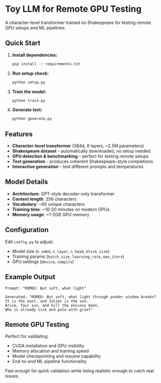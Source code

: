 # Toy LLM for Remote GPU Testing

A character-level transformer trained on Shakespeare for testing remote GPU setups and ML pipelines.

## Quick Start

1. **Install dependencies:**
   ```bash
   pip install -r requirements.txt
   ```

2. **Run setup check:**
   ```bash
   python setup.py
   ```

3. **Train the model:**
   ```bash
   python train.py
   ```

4. **Generate text:**
   ```bash
   python generate.py
   ```

## Features

- **Character-level transformer** (384d, 6 layers, ~2.5M parameters) 
- **Shakespeare dataset** - automatically downloaded, no setup needed
- **GPU detection & benchmarking** - perfect for testing remote setups  
- **Text generation** - produces coherent Shakespeare-style completions
- **Interactive generation** - test different prompts and temperatures

## Model Details

- **Architecture**: GPT-style decoder-only transformer
- **Context length**: 256 characters  
- **Vocabulary**: ~65 unique characters
- **Training time**: ~10-20 minutes on modern GPUs
- **Memory usage**: ~1-2GB GPU memory

## Configuration

Edit `config.py` to adjust:
- Model size (`n_embd`, `n_layer`, `n_head`, `block_size`)
- Training params (`batch_size`, `learning_rate`, `max_iters`)
- GPU settings (`device`, `compile`)

## Example Output

```
Prompt: "ROMEO: But soft, what light"

Generated: "ROMEO: But soft, what light through yonder window breaks?
It is the east, and Juliet is the sun.
Arise, fair sun, and kill the envious moon,
Who is already sick and pale with grief"
```

## Remote GPU Testing

Perfect for validating:
- CUDA installation and GPU visibility
- Memory allocation and training speed  
- Model checkpointing and resume capability
- End-to-end ML pipeline functionality

Fast enough for quick validation while being realistic enough to catch real issues.